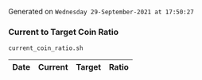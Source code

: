 Generated on `Wednesday 29-September-2021 at 17:50:27`

### Current to Target Coin Ratio
`current_coin_ratio.sh`

Date|Current|Target|Ratio
---|---|---|---
